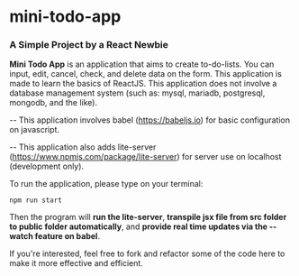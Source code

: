 # mini-todo-app
### A Simple Project by a React Newbie


**Mini Todo App** is an application that aims to create to-do-lists. You can input, edit, cancel, check, and delete data on the form.
This application is made to learn the basics of ReactJS. This application does not involve a database management system (such as: mysql, mariadb, postgresql, mongodb, and the like).


-- This application involves babel (https://babeljs.io) for basic configuration on javascript. 

-- This application also adds lite-server (https://www.npmjs.com/package/lite-server) for server use on localhost (development only).



To run the application, please type on your terminal:

`npm run start`

Then the program will **run the lite-server**, **transpile jsx file from src folder to public folder automatically**, and **provide real time updates via the --watch feature on babel**.


If you're interested, feel free to fork and refactor some of the code here to make it more effective and efficient.
